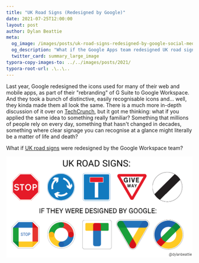 ```yaml
---
title: "UK Road Signs (Redesigned by Google)"
date: 2021-07-25T12:00:00
layout: post
author: Dylan Beattie
meta:
  og_image: /images/posts/uk-road-signs-redesigned-by-google-social-media-banner1600.png
  og_description: "What if the Google Apps team redesigned UK road signs?"
  twitter_card: summary_large_image
typora-copy-images-to: ../../images/posts/2021/
typora-root-url: .\..\..
---
```


Last year, Google redesigned the icons used for many of their web and mobile apps, as part of their "rebranding" of G Suite to Google Workspace. And they took a bunch of distinctive, easily recognisable icons and… well, they kinda made them all look the same. There is a much more in-depth discussion of it over on [TechCrunch](https://techcrunch.com/2020/10/06/googles-new-logos-are-bad/), but it got me thinking: what if you applied the same idea to something really familiar? Something that millions of people rely on every day, something that hasn't changed in decades, something where clear signage you can recognise at a glance might literally be a matter of life and death?

What if [UK road signs](https://www.gov.uk/guidance/the-highway-code/traffic-signs) were redesigned by the Google Workspace team?

<img src="/images/posts/uk-road-signs-redesigned-by-google-1600px.png" class="screenshot do-not-autolink" alt="A mockup showing how five UK road signs might look if redesigned to reflect Google Workspace design conventions." />

